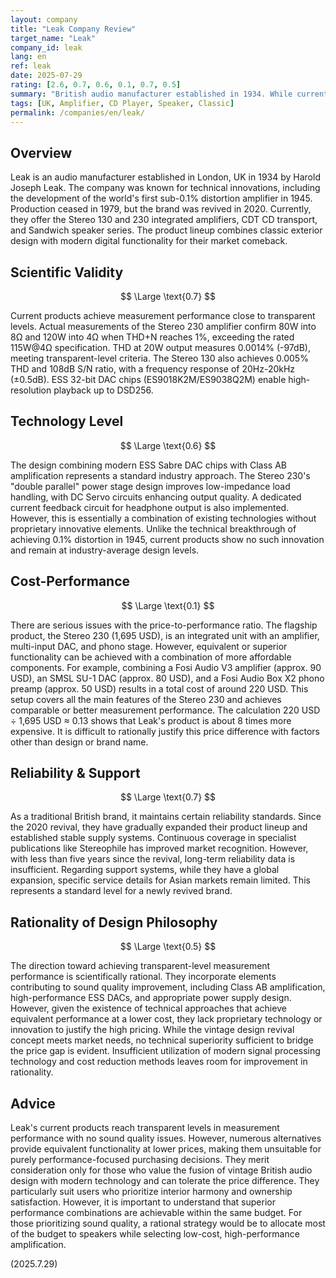 ```yaml
---
layout: company
title: "Leak Company Review"
target_name: "Leak"
company_id: leak
lang: en
ref: leak
date: 2025-07-29
rating: [2.6, 0.7, 0.6, 0.1, 0.7, 0.5]
summary: "British audio manufacturer established in 1934. While current products approach transparent-level measurement performance, they face significant cost-performance challenges with substantial price differences compared to more affordable alternatives."
tags: [UK, Amplifier, CD Player, Speaker, Classic]
permalink: /companies/en/leak/
---
```


## Overview

Leak is an audio manufacturer established in London, UK in 1934 by Harold Joseph Leak. The company was known for technical innovations, including the development of the world's first sub-0.1% distortion amplifier in 1945. Production ceased in 1979, but the brand was revived in 2020. Currently, they offer the Stereo 130 and 230 integrated amplifiers, CDT CD transport, and Sandwich speaker series. The product lineup combines classic exterior design with modern digital functionality for their market comeback.

## Scientific Validity

$$ \Large \text{0.7} $$

Current products achieve measurement performance close to transparent levels. Actual measurements of the Stereo 230 amplifier confirm 80W into 8Ω and 120W into 4Ω when THD+N reaches 1%, exceeding the rated 115W@4Ω specification. THD at 20W output measures 0.0014% (-97dB), meeting transparent-level criteria. The Stereo 130 also achieves 0.005% THD and 108dB S/N ratio, with a frequency response of 20Hz-20kHz (±0.5dB). ESS 32-bit DAC chips (ES9018K2M/ES9038Q2M) enable high-resolution playback up to DSD256.

## Technology Level

$$ \Large \text{0.6} $$

The design combining modern ESS Sabre DAC chips with Class AB amplification represents a standard industry approach. The Stereo 230's "double parallel" power stage design improves low-impedance load handling, with DC Servo circuits enhancing output quality. A dedicated current feedback circuit for headphone output is also implemented. However, this is essentially a combination of existing technologies without proprietary innovative elements. Unlike the technical breakthrough of achieving 0.1% distortion in 1945, current products show no such innovation and remain at industry-average design levels.

## Cost-Performance

$$ \Large \text{0.1} $$

There are serious issues with the price-to-performance ratio. The flagship product, the Stereo 230 (1,695 USD), is an integrated unit with an amplifier, multi-input DAC, and phono stage. However, equivalent or superior functionality can be achieved with a combination of more affordable components. For example, combining a Fosi Audio V3 amplifier (approx. 90 USD), an SMSL SU-1 DAC (approx. 80 USD), and a Fosi Audio Box X2 phono preamp (approx. 50 USD) results in a total cost of around 220 USD. This setup covers all the main features of the Stereo 230 and achieves comparable or better measurement performance. The calculation 220 USD ÷ 1,695 USD ≈ 0.13 shows that Leak's product is about 8 times more expensive. It is difficult to rationally justify this price difference with factors other than design or brand name.

## Reliability & Support

$$ \Large \text{0.7} $$

As a traditional British brand, it maintains certain reliability standards. Since the 2020 revival, they have gradually expanded their product lineup and established stable supply systems. Continuous coverage in specialist publications like Stereophile has improved market recognition. However, with less than five years since the revival, long-term reliability data is insufficient. Regarding support systems, while they have a global expansion, specific service details for Asian markets remain limited. This represents a standard level for a newly revived brand.

## Rationality of Design Philosophy

$$ \Large \text{0.5} $$

The direction toward achieving transparent-level measurement performance is scientifically rational. They incorporate elements contributing to sound quality improvement, including Class AB amplification, high-performance ESS DACs, and appropriate power supply design. However, given the existence of technical approaches that achieve equivalent performance at a lower cost, they lack proprietary technology or innovation to justify the high pricing. While the vintage design revival concept meets market needs, no technical superiority sufficient to bridge the price gap is evident. Insufficient utilization of modern signal processing technology and cost reduction methods leaves room for improvement in rationality.

## Advice

Leak's current products reach transparent levels in measurement performance with no sound quality issues. However, numerous alternatives provide equivalent functionality at lower prices, making them unsuitable for purely performance-focused purchasing decisions. They merit consideration only for those who value the fusion of vintage British audio design with modern technology and can tolerate the price difference. They particularly suit users who prioritize interior harmony and ownership satisfaction. However, it is important to understand that superior performance combinations are achievable within the same budget. For those prioritizing sound quality, a rational strategy would be to allocate most of the budget to speakers while selecting low-cost, high-performance amplification.

(2025.7.29)
